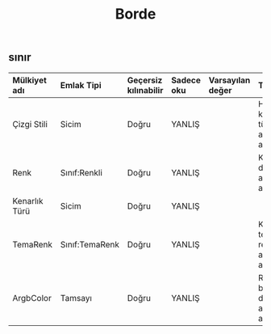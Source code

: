 ﻿---
title: Borde
second_title: Aspose.Cells Cloud Documen
type: docs
url: /tr/specification/model/border/
description: "Aspose.Cells Bulut modeli spesifikasyonu: Sınır. Açma, oluşturma, düzenleme, bölme, birleştirme, karşılaştırma ve dönüştürme gibi özelliklerle Excel ve diğer elektronik tablo belgelerini zahmetsizce yönetin"
weight: 50
---
## **sınır**

 

| Mülkiyet adı| Emlak Tipi| Geçersiz kılınabilir| Sadece oku| Varsayılan değer| Tanım|
|:- |:- |:- |:- |:- |:- |
| Çizgi Stili| Sicim| Doğru| YANLIŞ|| Hücre kenarlığı türünü alır veya ayarlar.|
| Renk| Sınıf:Renkli| Doğru| YANLIŞ|| Kenarlığın değerini alır veya ayarlar.|
| Kenarlık Türü| Sicim| Doğru| YANLIŞ|||
| TemaRenk| Sınıf:TemaRenk| Doğru| YANLIŞ|| Kenarlığın tema rengini alır ve ayarlar.|
| ArgbColor| Tamsayı| Doğru| YANLIŞ|| Rengi 32 bit ARGB değeriyle alır ve ayarlar.|

